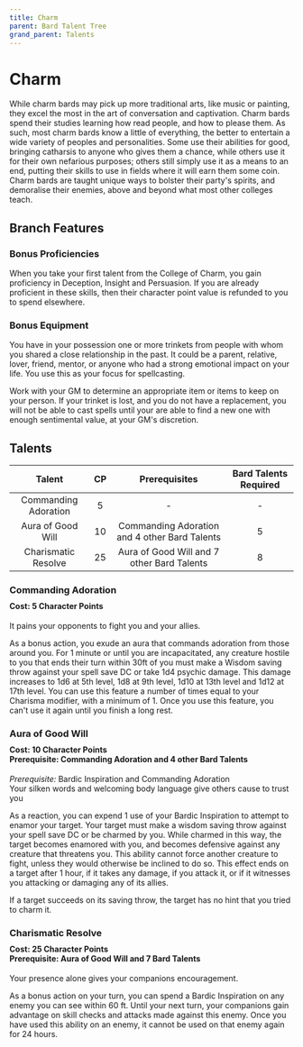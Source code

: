 ```yaml
---
title: Charm
parent: Bard Talent Tree
grand_parent: Talents
---
```


# Charm
While charm bards may pick up more traditional arts, like music or painting, they excel the most in the art of conversation and captivation. Charm bards spend their studies learning how read people, and how to please them. As such, most charm bards know a little of everything, the better to entertain a wide variety of peoples and personalities. Some use their abilities for good, bringing catharsis to anyone who gives them a chance, while others use it for their own nefarious purposes; others still simply use it as a means to an end, putting their skills to use in fields where it will earn them some coin. Charm bards are taught unique ways to bolster their party's spirits, and demoralise their enemies, above and beyond what most other colleges teach.

## Branch Features

### Bonus Proficiencies
When you take your first talent from the College of Charm, you gain proficiency in Deception, Insight and Persuasion. If you are already proficient in these skills, then their character point value is refunded to you to spend elsewhere.

### Bonus Equipment
You have in your possession one or more trinkets from people with whom you shared a close relationship in the past. It could be a parent, relative, lover, friend, mentor, or anyone who had a strong emotional impact on your life. You use this as your focus for spellcasting.

Work with your GM to determine an appropriate item or items to keep on your person. If your trinket is lost, and you do not have a replacement, you will not be able to cast spells until your are able to find a new one with enough sentimental value, at your GM's discretion.

## Talents

| Talent | CP | Prerequisites | Bard Talents Required |
|:------:|:--:|:-------------:|:---------------------:|
| Commanding Adoration | 5 | - | - |
| Aura of Good Will | 10 | Commanding Adoration and 4 other Bard Talents | 5 |
| Charismatic Resolve | 25 | Aura of Good Will and 7 other Bard Talents | 8 |

### Commanding Adoration

<div style="margin-top:-10px;"></div>

#### **Cost:** 5 Character Points
It pains your opponents to fight you and your allies.

As a bonus action, you exude an aura that commands adoration from those around you. For 1 minute or until you are incapacitated, any creature hostile to you that ends their turn within 30ft of you must make a Wisdom saving throw against your spell save DC or take 1d4 psychic damage. This damage increases to 1d6 at 5th level, 1d8 at 9th level, 1d10 at 13th level and 1d12 at 17th level. You can use this feature a number of times equal to your Charisma modifier, with a minimum of 1. Once you use this feature, you can't use it again until you finish a long rest.

### Aura of Good Will

<div style="margin-top:-10px;"></div>

#### **Cost:** 10 Character Points<br>**Prerequisite:** Commanding Adoration and 4 other Bard Talents
*Prerequisite:* Bardic Inspiration and Commanding Adoration<br>
Your silken words and welcoming body language give others cause to trust you

As a reaction, you can expend 1 use of your Bardic Inspiration to attempt to enamor your target. Your target must make a wisdom saving throw against your spell save DC or be charmed by you. While charmed in this way, the target becomes enamored with you, and becomes defensive against any creature that threatens you. This ability cannot force another creature to fight, unless they would otherwise be inclined to do so. This effect ends on a target after 1 hour, if it takes any damage, if you attack it, or if it witnesses you attacking or damaging any of its allies.

If a target succeeds on its saving throw, the target has no hint that you tried to charm it.

### Charismatic Resolve

<div style="margin-top:-10px;"></div>

#### **Cost:** 25 Character Points<br>**Prerequisite:** Aura of Good Will and 7 Bard Talents
Your presence alone gives your companions encouragement.

As a bonus action on your turn, you can spend a Bardic Inspiration on any enemy you can see within 60 ft. Until your next turn, your companions gain advantage on skill checks and attacks made against this enemy. Once you have used this ability on an enemy, it cannot be used on that enemy again for 24 hours.
